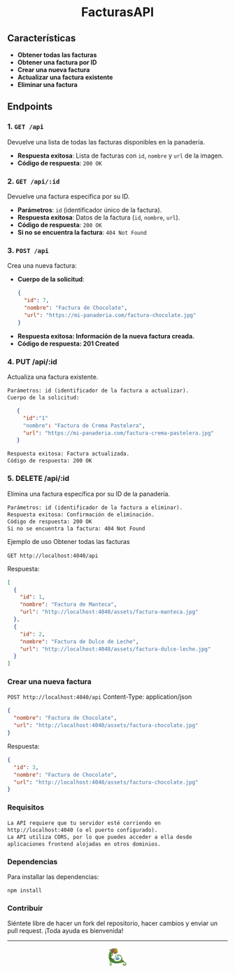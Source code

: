 <h1 align="center">FacturasAPI</h1>

## Características

- **Obtener todas las facturas**
- **Obtener una factura por ID**
- **Crear una nueva factura**
- **Actualizar una factura existente**
- **Eliminar una factura**

## Endpoints

### 1. `GET /api`
Devuelve una lista de todas las facturas disponibles en la panadería.
- **Respuesta exitosa**: Lista de facturas con `id`, `nombre` y `url` de la imagen.
- **Código de respuesta**: `200 OK`

### 2. `GET /api/:id`
Devuelve una factura específica por su ID.
- **Parámetros**: `id` (identificador único de la factura).
- **Respuesta exitosa**: Datos de la factura (`id`, `nombre`, `url`).
- **Código de respuesta**: `200 OK`
- **Si no se encuentra la factura**: `404 Not Found`

### 3. `POST /api`
Crea una nueva factura:
- **Cuerpo de la solicitud**:  
  ```json
  {
    "id": 7,
    "nombre": "Factura de Chocolate",
    "url": "https://mi-panaderia.com/factura-chocolate.jpg"
  }
  ```
 - **Respuesta exitosa: Información de la nueva factura creada.**
 - **Código de respuesta: 201 Created**

### 4. PUT /api/:id

Actualiza una factura existente.

    Parámetros: id (identificador de la factura a actualizar).
    Cuerpo de la solicitud:
 ```json
    {
      "id":"1"
      "nombre": "Factura de Crema Pastelera",
      "url": "https://mi-panaderia.com/factura-crema-pastelera.jpg"
    }
```
    Respuesta exitosa: Factura actualizada.
    Código de respuesta: 200 OK

### 5. DELETE /api/:id

Elimina una factura específica por su ID de la panadería.

    Parámetros: id (identificador de la factura a eliminar).
    Respuesta exitosa: Confirmación de eliminación.
    Código de respuesta: 200 OK
    Si no se encuentra la factura: 404 Not Found

Ejemplo de uso
Obtener todas las facturas

`GET http://localhost:4040/api`

Respuesta:

```json
[
  {
    "id": 1,
    "nombre": "Factura de Manteca",
    "url": "http://localhost:4040/assets/factura-manteca.jpg"
  },
  {
    "id": 2,
    "nombre": "Factura de Dulce de Leche",
    "url": "http://localhost:4040/assets/factura-dulce-leche.jpg"
  }
]
```
### Crear una nueva factura

`POST http://localhost:4040/api`
Content-Type: application/json

```json
{
  "nombre": "Factura de Chocolate",
  "url": "http://localhost:4040/assets/factura-chocolate.jpg"
}
```
Respuesta:

```json
{
  "id": 3,
  "nombre": "Factura de Chocolate",
  "url": "http://localhost:4040/assets/factura-chocolate.jpg"
}
```

### Requisitos

    La API requiere que tu servidor esté corriendo en http://localhost:4040 (o el puerto configurado).
    La API utiliza CORS, por lo que puedes acceder a ella desde aplicaciones frontend alojadas en otros dominios.

### Dependencias

Para installar las dependencias: 
```npm
npm install
```
    
### Contribuir

Siéntete libre de hacer un fork del repositorio, hacer cambios y enviar un pull request. ¡Toda ayuda es bienvenida!

<hr>
<p align="center">
  <img src="./assets/icons/Leon-2.png" alt="Flor separadora" height="45">
</p>
